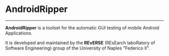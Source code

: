 # AndroidRipper

----

**AndroidRipper** is a toolset for the automatic GUI testing of mobile Android Applications.

It is developed and maintained by the **REvERSE** (REsEarch laboRatory of Software Engineering) group of the University of Naples "Federico II".

